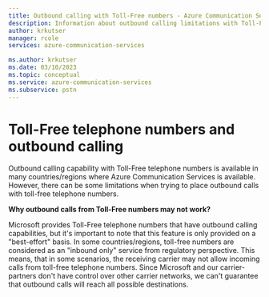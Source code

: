```yaml
---
title: Outbound calling with Toll-Free numbers - Azure Communication Services
description: Information about outbound calling limitations with Toll-Free numbers
author: krkutser
manager: rcole
services: azure-communication-services

ms.author: krkutser
ms.date: 03/10/2023
ms.topic: conceptual
ms.service: azure-communication-services
ms.subservice: pstn
---
```


# Toll-Free telephone numbers and outbound calling
Outbound calling capability with Toll-Free telephone numbers is available in many countries/regions where Azure Communication Services is available. However, there can be some limitations when trying to place outbound calls with toll-free telephone numbers.

**Why outbound calls from Toll-Free numbers may not work?**

Microsoft provides Toll-Free telephone numbers that have outbound calling capabilities, but it's important to note that this feature is only provided on a "best-effort" basis. In some countries/regions, toll-free numbers are considered as an "inbound only" service from regulatory perspective. This means, that in some scenarios, the receiving carrier may not allow incoming calls from toll-free telephone numbers. Since Microsoft and our carrier-partners don't have control over other carrier networks, we can't guarantee that outbound calls will reach all possible destinations.
